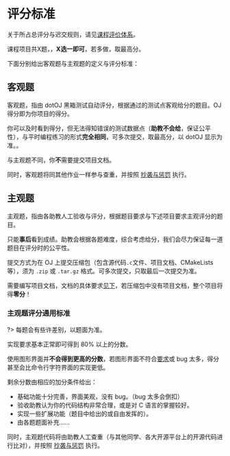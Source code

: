 # 评分标准

关于所占总评分与迟交规则，请见[课程评价体系](hw?id=课程项目)。

课程项目共X题，，**X选一即可**，若多做，取最高分。

下面分别给出客观题与主观题的定义与评分标准：

## 客观题

客观题，指由 dotOJ 黑箱测试自动评分，根据通过的测试点客观给分的题目。OJ 得分即为你项目的得分。

你可以及时看到得分，但无法得知错误的测试数据点（**助教不会给**，保证公平性），与平时编程练习的形式**完全相同**，可多次提交，取最高分，以 dotOJ 显示为准。。

与主观题不同，你**不**需要提交项目文档。

同时，客观题将同其他作业一样参与查重，并按照 [抄袭与惩罚](plagiarize) 执行。

## 主观题

主观题，指由各助教人工验收与评分，根据题目要求与下述项目要求主观评分的题目。

只能**事后**看到成绩。助教会根据各题难度，综合考虑给分，我们会尽力保证每一道题目在评分时的公平性。

提交方式为在 OJ 上提交压缩包（包含源代码`.c`文件、项目文档、CMakeLists 等），须为 `.zip` 或 `.tar.gz` 格式。可多次提交，只取最后一次提交为准。

需要编写项目文档，文档的具体要求[见下](project/doc_req)，若压缩包中没有项目文档，整个项目将得**零分**！

### 主观题评分通用标准

?> 每题会有些许差别，以题面为准。

实现要求基本正常即可得到 $80\%$ 以上的分数。

使用图形界面并**不会得到更高的分数**，若图形界面不符合[要求](project/gui_req)或 bug 太多，得分甚至会比命令行字符界面的实现更低。

剩余分数由相应的加分条件给出：

- 基础功能十分完善，界面美观，没有 bug。（bug 太多会倒扣）
- 验收助教认为你的代码结构非常合理，或是对 C 语言的掌握较好。
- 实现一些扩展功能（题目中给出的或自由发挥的）。
- 由各题题面补充……

同时，主观题代码将由助教人工查重（与其他同学、各大开源平台上的开源代码进行比对），并按照 [抄袭与惩罚](plagiarize) 执行。
